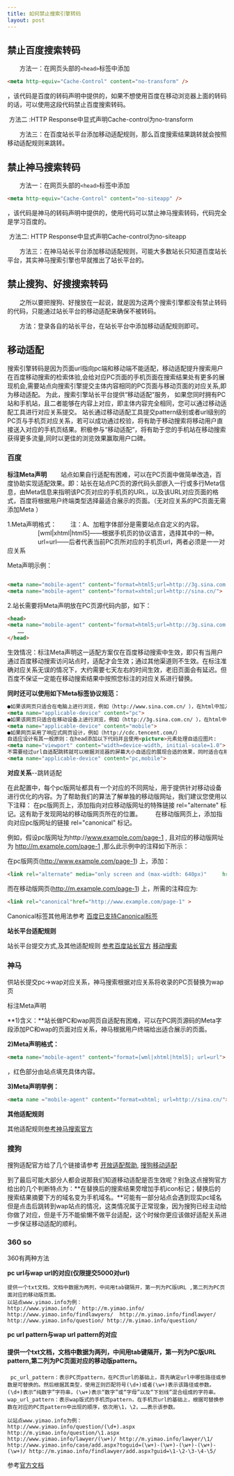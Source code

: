 ```yaml
---
title: 如何禁止搜索引擎转码
layout: post
---
```

## 禁止百度搜索转码

　　方法一：在网页头部的`<head>`标签中添加

```html
<meta http-equiv="Cache-Control" content="no-transform" />
```

，该代码是百度的转码声明中提供的，如果不想使用百度在移动浏览器上面的转码的话，可以使用这段代码禁止百度搜索转码。

​	方法二 :HTTP Response中显式声明Cache-control为no-transform

　　方法三：在百度站长平台添加移动适配规则，那么百度搜索结果跳转就会按照移动适配规则来跳转。

## 禁止神马搜索转码

　　方法一：在网页头部的`<head>`标签中添加

```html
<meta http-equiv="Cache-Control" content="no-siteapp" />
```

，该代码是神马的转码声明中提供的，使用代码可以禁止神马搜索转码，代码完全是学习百度的。

​	方法二: HTTP Response中显式声明Cache-control为no-siteapp

　　方法三：在神马站长平台添加移动适配规则，可能大多数站长只知道百度站长平台，其实神马搜索引擎也早就推出了站长平台的。

## 禁止搜狗、好搜搜索转码

　　之所以要把搜狗、好搜放在一起说，就是因为这两个搜索引擎都没有禁止转码的代码，只能通过站长平台的移动适配来确保不被转码。

　　方法：登录各自的站长平台，在站长平台中添加移动适配规则即可。

## 移动适配

  搜索引擎转码是因为页面url指向pc端和移动端不能适配，移动适配提升搜索用户在百度移动搜索的检索体验,会给对应PC页面的手机页面在搜索结果处有更多的展现机会,需要站点向搜索引擎提交主体内容相同的PC页面与移动页面的对应关系,即为移动适配。 
  为此，搜索引擎站长平台提供“移动适配”服务， 
   如果您同时拥有PC站和手机站，且二者能够在内容上对应，即主体内容完全相同，您可以通过移动适配工具进行对应关系提交。 
   站长通过移动适配工具提交pattern级别或者url级别的PC页与手机页对应关系，若可以成功通过校验，将有助于移动搜索将移动用户直接送入对应的手机页结果。积极参与“移动适配”，将有助于您的手机站在移动搜索获得更多流量,同时以更佳的浏览效果赢取用户口碑。

### 百度

**标注Meta声明**
　　站点如果自行适配有困难，可以在PC页面中做简单改造，百度协助实现适配效果。即：站长在站点PC页的源代码头部嵌入一行或多行Meta信息，由Meta信息来指明该PC页对应的手机页的URL，以及该URL对应页面的格式，百度将根据用户终端类型选择最适合展示的页面。（无对应关系的PC页面无需添加Meta ）

1.Meta声明格式：<meta name="mobile-agent" content="format=*[wml|xhtml|html5]*; url=**url**">
　　注：A、加粗字体部分是需要站点自定义的内容。
　　　　　[wml|xhtml|html5]——根据手机页的协议语言，选择其中的一种。
　　　　　url=url——后者代表当前PC页所对应的手机页url，两者必须是一一对应关系

Meta声明示例：

```html

<meta name="mobile-agent" content="format=html5;url=http://3g.sina.com.cn/">
<meta name="mobile-agent" content="format=xhtml;url=http://sina.cn/">    
```

2.站长需要将Meta声明放在PC页源代码内部，如下：

```html
<head>
<meta name="mobile-agent" content="format=html5;url=http://3g.sina.com.cn/">
　　……
</head>
```

生效情况：标注Meta声明这一适配方案仅在百度移动搜索中生效，即只有当用户通过百度移动搜索访问站点时，适配才会生效；通过其他渠道则不生效。在标注准确对应关系无误的情况下，大约需要七天左右的时间生效，老旧页面会有延迟。但百度不保证一定能在移动搜索结果中按照您标注的对应关系进行替换。

**同时还可以使用如下Meta标签协议规范：**

```html
●如果该网页只适合在电脑上进行浏览，例如（http://www.sina.com.cn/ ），在html中加入如下meta：
<meta name="applicable-device" content="pc">
●如果该网页只适合在移动设备上进行浏览，例如（http://3g.sina.com.cn/ ），在html中加入如下meta：
<meta name="applicable-device" content="mobile">
●如果网页采用了响应式网页设计，例如（http://cdc.tencent.com/）
自适应设计有其一般原则：在head添加以下代码并且使用<picture>元素处理自适应图片:
<meta name="viewport" content="width=device-width, initial-scale=1.0">
不需要经过url自适配跳转就可以根据浏览器的屏幕大小自适应的展现合适的效果，同时适合在移动设备和电脑上进行浏览，在html中加入如下meta：
<meta name="applicable-device" content="pc,mobile">
```
**对应关系**--跳转适配

在此配置中，每个pc版网址都具有一个对应的不同网址，用于提供针对移动设备进行优化的内容。为了帮助我们的算法了解单独的移动版网址，我们建议您使用以下注释：
在pc版网页上，添加指向对应移动版网址的特殊链接 rel="alternate" 标记。这有助于发现网站的移动版网页所在的位置。
　　在移动版网页上，添加指向对应pc版网址的链接 rel="canonical" 标记。

例如，假设pc版网址为http://www.example.com/page-1 , 且对应的移动版网址为 http://m.example.com/page-1 ,那么此示例中的注释如下所示：

在pc版网页(http://www.example.com/page-1) 上，添加：　　

```html
<link rel="alternate" media="only screen and (max-width: 640px)"     href="http://m.example.com/page-1" >
```

而在移动版网页(http://m.example.com/page-1) 上，所需的注释应为:

```html
<link rel="canonical"href="http://www.example.com/page-1" >
```

Canonical标签其他用法参考 <a href="https://ziyuan.baidu.com/wiki/112/" rel="nofollow" >百度已支持Canonical标签</a>

**站长平台适配规则**

站长平台提交方式,及其他适配规则   <a href ="https://ziyuan.baidu.com/college/courseinfo?id=156&page=4" rel="nofollow" >参考百度站长官方</a>  <a href="https://ziyuan.baidu.com/college/courseinfo?id=156" rel="nofollow" >移动搜索</a>

### 神马

供站长提交pc->wap对应关系，神马搜索根据对应关系将收录的PC页替换为wap页

标注Meta声明

**1)含义：**站长做PC和wap网页自适配有困难，可以在PC网页源码的Meta字段添加PC和wap的页面对应关系，神马根据用户终端给出适合展示的页面。

**2)Meta声明格式：**

```html
<meta name="mobile-agent" content="format=[wml|xhtml|html5]; url=url">
```

，红色部分由站点填充具体内容。

**3)Meta声明举例：**

```html
<meta name ="mobile-agent" content="format=xhtml; url=http://sina.cn/">
```

**其他适配规则**

其他适配规则<a href="http://zhanzhang.sm.cn/open/adapterGuide" rel="nofollow" >参考神马搜索官方</a>

### 搜狗

搜狗适配官方给了几个链接请参考 <a href="http://zhanzhang.sogou.com/index.php/help/web2wap" rel="nofollow" >开放适配帮助</a>,  <a href="http://zhanzhang.sogou.com/index.php/help/columnist?id=5&fr=toolhelp" rel="nofollow" >搜狗移动适配</a>

到了最后可能大部分人都会说那我们知道移动适配是否生效呢？别急这点搜狗官方给出的几个判断特点为：**在替换后的搜索结果旁增加手机icon标记；替换后的搜索结果摘要下方的域名变为手机域名。**可能有一部分站点会遇到现实pc域名但是点击后跳转到wap站点的情况，这类情况属于正常现象，因为搜狗已经主动给你做了对应，但是千万不能偷懒不做平台适配，这个时候你更应该做好适配关系进一步保证移动适配的顺利。

### 360 so

360有两种方法

**pc url与wap url的对应(仅限提交5000对url)**

```
提供一个txt文档，文档中数据为两列，中间用tab键隔开，第一列为PC版URL ,第二列为PC页面对应的移动版页面。
以站点www.yimao.info为例：
http://www.yimao.info/	http://m.yimao.info/
http://www.yimao.info/findlawyers/	http://m.yimao.info/findlawyer/
http://www.yimao.info/question/	http://m.yimao.info/question/
```

**pc url pattern与wap url pattern的对应**

#### 提供一个txt文档，文档中数据为两列，中间用tab键隔开，第一列为PC版URL pattern,第二列为PC页面对应的移动版pattern。

```
 pc_url_pattern：表示PC页pattern，在PC页url的基础上，首先确定url中哪些路径或参数是可替换的。然后根据其类型，使用正则匹配符号(\d+)或者(\w+)表示该路径或参数。(\d+)表示“纯数字”字符串，(\w+)表示“数字”或“字母”以及“下划线”混合组成的字符串。
wap_url_pattern：表示wap版式的手机页pattern，在手机页url的基础上，根据可替换参数在对应的PC页pattern中出现的顺序，依次用\1，\2，……表示该参数。

以站点www.yimao.info为例：
http://www.yimao.info/question/(\d+).aspx http://m.yimao.info/question/\1.aspx
http://www.yimao.info/lawyer/(\w+)/ http://m.yimao.info/lawyer/\1/
http://www.yimao.info/case/add.aspx?toguid=(\w+)-(\w+)-(\w+)-(\w+)-(\w+)/ http://m.yimao.info/findlawyer/add.aspx?guid=\1-\2-\3-\4-\5/
```

参考<a href="http://zhanzhang.so.com/sitetool/urlmap/submit" rel="nofollow" >官方文档</a>

